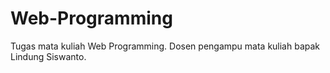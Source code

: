 # Web-Programming
Tugas mata kuliah Web Programming. Dosen pengampu mata kuliah bapak Lindung Siswanto.
